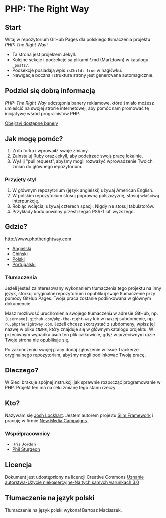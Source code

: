 # PHP: The Right Way

## Start

Witaj w repozytorium GitHub Pages dla polskiego tłumaczenia projektu _PHP: The Right Way_! 

* Ta strona jest projektem Jekyll.
* Kolejne sekcje i podsekcje sa plikami *.md (Markdown) w katalogu `_posts/`.
* Podsekcje posiadają wpis `isChild: true` w nagłówku.
* Nawigacja boczna i struktura strony jest generowana automagicznie.

## Podziel się dobrą informacją

_PHP: The Right Way_ udostępnia banery reklamowe, które śmiało możesz umieścić na swojej stronie internetowej, aby
pomóc nam promować tę inicjatywę wśród programistów PHP.

[Obejrzyj dostępne banery](http://pl.phptherightway.com/banners.html)

## Jak mogę pomóc?

1. Zrób forka i wprowadź swoje zmiany.
2. Zainstaluj [Ruby](https://rvm.io/rvm/install/) oraz [Jekyll](https://github.com/mojombo/jekyll/), aby podejrzeć
swoją pracę lokalnie.
3. Wyślij "pull request", abyśmy mogli rozważyć wprowadzenie Twoich zmian do głównego repozytorium. 

### Przyjęty styl

1. W głównym repozytorium (język angielski) używaj American English.
2. W polskim repozytorium stosuj poprawną polszczyznę, stosuj właściwą interpunkcję.
3. Robiąc wcięcia, używaj czterech spacji. Nigdy nie stosuj tabulatorów.
4. Przykłady kodu powinny przestrzegać PSR-1 lub wyższego.

## Gdzie?

<http://www.phptherightway.com>

* [Angielski](http://www.phptherightway.com)
* [Chiński](http://wulijun.github.com/php-the-right-way)
* [Polski](http://pl.phptherightway.com)
* [Portugalski](http://br.phptherightway.com/)

### Tłumaczenia

Jeżeli jesteś zainteresowany wykonaniem tłumaczenia tego projektu na inny język, sforkuj oryginalne repozytorium i
opublikuj swoje tłumaczenie przy pomocy GitHub Pages. Twoja praca zostanie podlinkowana w głównym dokumencie.

Masz możliwość uruchomienia swojego tłumaczenia w adresie GitHub, np. `[username].github.com/php-the-right-way`
lub w naszej subdomenie, np. `ru.phptherightway.com`. Jeżeli chcesz skorzystać z subdomeny, wpisz jej nazwę w pliku
`CNAME`, który znajduje się w głównym katalogu projektu. W przeciwnym wypadku usuń ten plik całkowicie, gdyż w
przeciwnym razie Twoje strona nie opublikuje się. 

Po zakończeniu swojej pracy dodaj zgłoszenie w Issue Trackerze oryginalnego repozytorium, abyśmy mogli podlinkować
Twoją pracę.

## Dlaczego?

W Sieci brakuje spójnej instrukcji jak sprawnie rozpocząć programowanie w PHP. Projekt ten ma na celu zmianę tego stanu
rzeczy.

## Kto?

Nazywam się [Josh Lockhart](http://twitter.com/codeguy). Jestem autorem projektu [Slim Framework](http://www.slimframework.com/) i pracuję w firmie [New Media Campaigns](http://www.newmediacampaigns.com/)..

### Współpracownicy

* [Kris Jordan](http://krisjordan.com/)
* [Phil Sturgeon](http://philsturgeon.co.uk/)

## Licencja

Dokument jest udostępniony na licencji Creative Commons [Uznanie autorstwa-Użycie niekomercyjne-Na tych samych warunkach 3.0](http://creativecommons.org/licenses/by-nc-sa/3.0/)

## Tłumaczenie na język polski

Tłumaczenie na język polski wykonał Bartosz Maciaszek.
